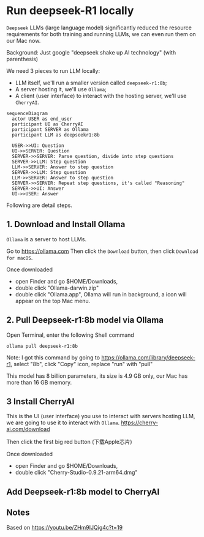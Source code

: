 # Run deepseek-R1 locally

`Deepseek` LLMs (large language model) significantly reduced the resource requirements for both training and running LLMs, we can even run them on our Mac now.

Background: Just google "deepseek shake up AI technology" (with parenthesis)

We need 3 pieces to run LLM locally:
- LLM itself, we'll run a smaller version called `deepseek-r1:8b`;
- A server hosting it, we'll use `Ollama`;
- A client (user interface) to interact with the hosting server, we'll use `CherryAI`.

```mermaid
sequenceDiagram
  actor USER as end_user
  participant UI as CherryAI
  participant SERVER as Ollama
  participant LLM as deepseekr1:8b

  USER->>UI: Question
  UI->>SERVER: Question
  SERVER->>SERVER: Parse question, divide into step questions
  SERVER->>LLM: Step question
  LLM->>SERVER: Answer to step question
  SERVER->>LLM: Step question
  LLM->>SERVER: Answer to step question
  SERVER->>SERVER: Repeat step questions, it's called "Reasoning"
  SERVER->>UI: Answer
  UI->>USER: Answer
```

Following are detail steps.

## 1. Download and Install Ollama
`Ollama` is a server to host LLMs.

Go to
https://ollama.com
Then click the `Download` button, then click `Download for macOS`.

Once downloaded
- open Finder and go $HOME/Downloads,
- double click "Ollama-darwin.zip"
- double click "Ollama.app", Ollama will run in background, a icon will appear on the top Mac menu.

## 2. Pull Deepseek-r1:8b model via Ollama

Open Terminal, enter the following Shell command

    ollama pull deepseek-r1:8b

Note: I got this command by
    going to https://ollama.com/library/deepseek-r1,
    select "8b",
    click "Copy" icon,
    replace "run" with "pull"

This model has 8 billion parameters, its size is 4.9 GB only, our Mac has more than 16 GB memory.

## 3 Install CherryAI
This is the UI (user interface) you use to interact with servers hosting LLM, we are going to use it to interact with `Ollama`.
https://cherry-ai.com/download

Then click the first big red button (下载Apple芯片)

Once downloaded
- open Finder and go $HOME/Downloads,
- double click "Cherry-Studio-0.9.21-arm64.dmg"

## Add Deepseek-r1:8b model to CherryAI
## Notes

Based on https://youtu.be/ZHm9IJQig4c?t=19
